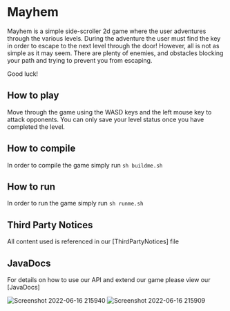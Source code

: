 # Mayhem

Mayhem is a simple side-scroller 2d game where the user adventures through the various levels.
During the adventure the user must find the key in order to escape to the next level through the door!
However, all is not as simple as it may seem. There are plenty of enemies, and obstacles blocking your
path and trying to prevent you from escaping.

Good luck!

## How to play
Move through the game using the WASD keys and the left mouse key to attack opponents.
You can only save your level status once you have completed the level.

## How to compile
In order to compile the game simply run `sh buildme.sh`

## How to run
In order to run the game simply run `sh runme.sh`

## Third Party Notices
All content used is referenced in our [ThirdPartyNotices] file

## JavaDocs
For details on how to use our API and extend our game please view our [JavaDocs]

![Screenshot 2022-06-16 215940](https://user-images.githubusercontent.com/60651558/174162726-281a2058-88e3-4443-a851-ff27d7370e38.jpg)
![Screenshot 2022-06-16 215909](https://user-images.githubusercontent.com/60651558/174162728-95ef8e3f-8f5f-4fce-b107-5ce140ef7fe7.jpg)
